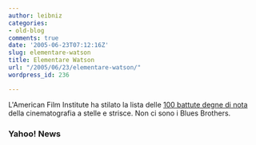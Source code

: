```yaml
---
author: leibniz
categories:
- old-blog
comments: true
date: '2005-06-23T07:12:16Z'
slug: elementare-watson
title: Elementare Watson
url: "/2005/06/23/elementare-watson/"
wordpress_id: 236

---
```

L'American Film Institute ha stilato la lista delle [100 battute degne di nota](http://news.yahoo.com/news?tmpl=story&u=/ap/20050622/ap_on_en_mo/film_movie_quotes_list_1) della cinematografia a stelle e strisce. Non ci sono i Blues Brothers.  



### Yahoo! News
